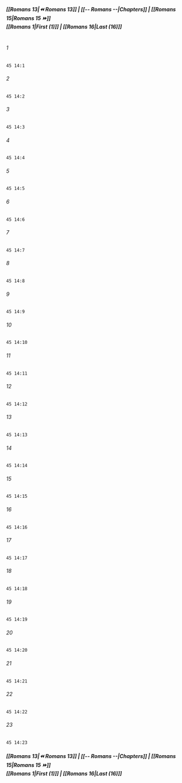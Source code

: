
##### **[[Romans 13|⏪ Romans 13]] | [[-- Romans --|Chapters]] | [[Romans 15|Romans 15 ⏩]]**<br>**[[Romans 1|First (1)]] | [[Romans 16|Last (16)]]**<br><br>

###### 1
``` verse
45 14:1
```
###### 2
``` verse
45 14:2
```
###### 3
``` verse
45 14:3
```
###### 4
``` verse
45 14:4
```
###### 5
``` verse
45 14:5
```
###### 6
``` verse
45 14:6
```
###### 7
``` verse
45 14:7
```
###### 8
``` verse
45 14:8
```
###### 9
``` verse
45 14:9
```
###### 10
``` verse
45 14:10
```
###### 11
``` verse
45 14:11
```
###### 12
``` verse
45 14:12
```
###### 13
``` verse
45 14:13
```
###### 14
``` verse
45 14:14
```
###### 15
``` verse
45 14:15
```
###### 16
``` verse
45 14:16
```
###### 17
``` verse
45 14:17
```
###### 18
``` verse
45 14:18
```
###### 19
``` verse
45 14:19
```
###### 20
``` verse
45 14:20
```
###### 21
``` verse
45 14:21
```
###### 22
``` verse
45 14:22
```
###### 23
``` verse
45 14:23
```

##### **[[Romans 13|⏪ Romans 13]] | [[-- Romans --|Chapters]] | [[Romans 15|Romans 15 ⏩]]**<br>**[[Romans 1|First (1)]] | [[Romans 16|Last (16)]]**
